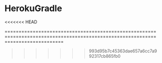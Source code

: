# HerokuGradle
<<<<<<< HEAD

=================================================================================================================================
>>>>>>> 993d95b7c45363dae657a6cc7a992317cb865fb0
